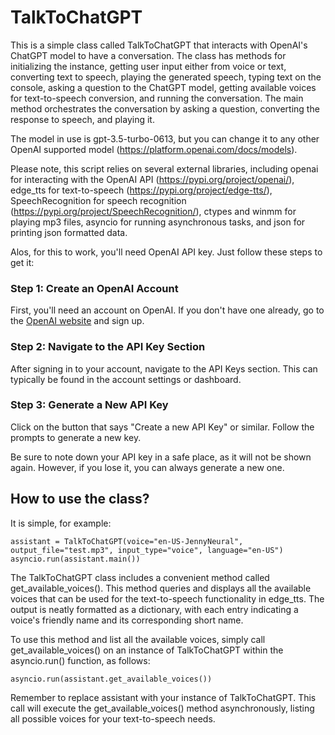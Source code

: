 # TalkToChatGPT

This is a simple class called TalkToChatGPT that interacts with OpenAI's ChatGPT model to have a conversation. The class has methods for initializing the instance, getting user input either from voice or text, converting text to speech, playing the generated speech, typing text on the console, asking a question to the ChatGPT model, getting available voices for text-to-speech conversion, and running the conversation. The main method orchestrates the conversation by asking a question, converting the response to speech, and playing it.

The model in use is gpt-3.5-turbo-0613, but you can change it to any other OpenAI supported model (https://platform.openai.com/docs/models).

Please note, this script relies on several external libraries, including openai for interacting with the OpenAI API (https://pypi.org/project/openai/), edge_tts for text-to-speech (https://pypi.org/project/edge-tts/), SpeechRecognition for speech recognition (https://pypi.org/project/SpeechRecognition/), ctypes and winmm for playing mp3 files, asyncio for running asynchronous tasks, and json for printing json formatted data.

Alos, for this to work, you'll need OpenAI API key. Just follow these steps to get it:

### Step 1: Create an OpenAI Account

First, you'll need an account on OpenAI. If you don't have one already, go to the [OpenAI website](https://beta.openai.com/signup/) and sign up.

### Step 2: Navigate to the API Key Section

After signing in to your account, navigate to the API Keys section. This can typically be found in the account settings or dashboard.

### Step 3: Generate a New API Key

Click on the button that says "Create a new API Key" or similar. Follow the prompts to generate a new key. 

Be sure to note down your API key in a safe place, as it will not be shown again. However, if you lose it, you can always generate a new one.

## How to use the class?

It is simple, for example:

```
assistant = TalkToChatGPT(voice="en-US-JennyNeural", output_file="test.mp3", input_type="voice", language="en-US")
asyncio.run(assistant.main())
```

The TalkToChatGPT class includes a convenient method called get_available_voices(). This method queries and displays all the available voices that can be used for the text-to-speech functionality in edge_tts. The output is neatly formatted as a dictionary, with each entry indicating a voice's friendly name and its corresponding short name.

To use this method and list all the available voices, simply call get_available_voices() on an instance of TalkToChatGPT within the asyncio.run() function, as follows:

```
asyncio.run(assistant.get_available_voices())
```

Remember to replace assistant with your instance of TalkToChatGPT. This call will execute the get_available_voices() method asynchronously, listing all possible voices for your text-to-speech needs.


